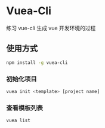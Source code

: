 # Vuea-Cli

练习 vue-cli 生成 vue 开发环境的过程

## 使用方式

```bash
npm install -g vuea-cli
```

### 初始化项目

```bash
vuea init <template> [project name]
```

### 查看模板列表

```bash
vuea list
```
